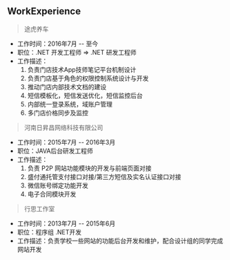 ## WorkExperience

> 途虎养车

- 工作时间：2016年7月 -- 至今
- 职位：.NET 开发工程师 => .NET 研发工程师
- 工作描述：
    1. 负责门店技术App技师笔记平台机制设计
    2. 负责门店基于角色的权限控制系统设计与开发
    3. 推动门店内部技术文档的建设
    4. 短信模板化，短信发送优化，短信监控后台
    5. 内部统一登录系统，域账户管理
    6. 多门店价格同步及监控

> 河南日昇昌网络科技有限公司

- 工作时间：2015年7月 -- 2016年3月
- 职位：JAVA后台研发工程师
- 工作描述：
    1. 负责 P2P 网站功能模块的开发与前端页面对接
    1. 盛付通托管支付接口对接/第三方短信及实名认证接口对接
    1. 微信账号绑定功能开发
    1. 电子合同模块开发

> 行思工作室

- 工作时间：2013年7月 -- 2015年6月
- 职位：程序组 .NET开发
- 工作描述：负责学校一些网站的功能后台开发和维护，配合设计组的同学完成网站开发